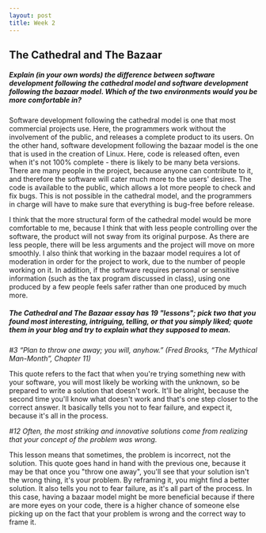 ```yaml
---
layout: post
title: Week 2
---
```



The Cathedral and The Bazaar
----------------------------
##### Explain (in your own words) the difference between software development following the cathedral model and software development following the bazaar model. Which of the two environments would you be more comfortable in?  

Software development following the cathedral model is one that most commercial projects use. Here, the programmers work without the involvement of the public, and releases a complete product to its users. On the other hand, software development following the bazaar model  is the one that is used in the creation of Linux. Here, code is released often, even when it's not 100% complete - there is likely to be many beta versions. There are many people in the project, because anyone can contribute to it, and therefore the software will cater much more to the users' desires. The code is available to the public, which allows a lot more people to check and fix bugs. This is not possible in the cathedral model, and the programmers in charge will have to make sure that everything is bug-free before release.  

I think that the more structural form of the cathedral model would be more comfortable to me, because I think that with less people controlling over the software, the product will not sway from its original purpose. As there are less people, there will be less arguments and the project will move on more smoothly. I also think that working in the bazaar model requires a lot of moderation in order for the project to work, due to the number of people working on it. In addition, if the software requires personal or sensitive information (such as the tax program discussed in class), using one produced by a few people feels safer rather than one produced by much more.  

##### *The Cathedral and The Bazaar* essay has 19 "lessons"; pick two that you found most interesting, intriguing, telling, or that you simply liked; quote them in your blog and try to explain what they supposed to mean.  

*#3 “Plan to throw one away; you will, anyhow.” (Fred Brooks, “The Mythical Man-Month”, Chapter 11)*  

This quote refers to the fact that when you're trying something new with your software, you will most likely be working with the unknown, so be prepared to write a solution that doesn't work. It'll be alright, because the second time you'll know what doesn't work and that's one step closer to the correct answer. It basically tells you not to fear failure, and expect it, because it's all in the process. 

*#12 Often, the most striking and innovative solutions come from realizing that your concept of the problem was wrong.*  

This lesson means that sometimes, the problem is incorrect, not the solution. This quote goes hand in hand with the previous one, because it may be that once you "throw one away", you'll see that your solution isn't the wrong thing, it's your problem. By reframing it, you might find a better solution. It also tells you not to fear failure, as it's all part of the process. In this case, having a bazaar model might be more beneficial because if there are more eyes on your code, there is a higher chance of someone else picking up on the fact that your problem is wrong and the correct way to frame it. 





